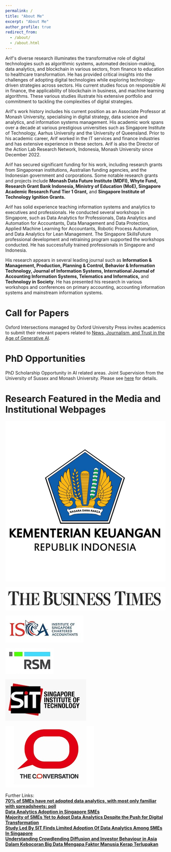 ```yaml
---
permalink: /
title: "About Me"
excerpt: "About Me"
author_profile: true
redirect_from: 
  - /about/
  - /about.html
---
```


Arif's diverse research illuminates the transformative role of digital technologies such as algorithmic systems, automated decision-making, data analytics, and blockchain in various sectors, from finance to education to healthcare transformation. He has provided critical insights into the challenges of adopting digital technologies while exploring technology-driven strategies across sectors. His current studies focus on responsible AI in finance, the applicability of blockchain in business, and machine learning algorithms. These various studies illustrate his extensive portfolio and commitment to tackling the complexities of digital strategies.

Arif's work history includes his current position as an Associate Professor at Monash University, specialising in digital strategy, data science and analytics, and information systems management. His academic work spans over a decade at various prestigious universities such as Singapore Institute of Technology, Aarhus University and the University of Queensland. Prior to his academic career, Arif worked in the IT services and finance industries and has extensive experience in these sectors. Arif is also the Director of the Action Lab Research Network, Indonesia, Monash University since December 2022.

Arif has secured significant funding for his work, including research grants from Singaporean institutions, Australian funding agencies, and the Indonesian government and corporations. Some notable research grants and projects include **Monash Data Future Institute (MDFI), Whyte Fund, Research Grant Bank Indonesia, Ministry of Education (MoE), Singapore Academic Research Fund Tier 1 Grant,** and **Singapore Institute of Technology Ignition Grants.**

​Arif has solid experience teaching information systems and analytics to executives and professionals. He conducted several workshops in Singapore, such as Data Analytics for Professionals, Data Analytics and Automation for Accountants, Data Management and Data Protection, Applied Machine Learning for Accountants, Robotic Process Automation, and Data Analytics for Lean Management. The Singapore SkillsFuture professional development and retraining program supported the workshops conducted. He has successfully trained professionals in Singapore and Indonesia.

His research appears in several leading journal such as **Information & Management, Production, Planning & Control, Behavior & Information Technology, Journal of Information Systems, International Journal of Accounting Information Systems, Telematics and Informatics,** and **Technology in Society**. He has presented his research in various workshops and conferences on primary accounting, accounting information systems and mainstream information systems.

Call for Papers
======
Oxford Intersections managed by Oxford University Press invites academics to submit their relevant papers related to [News, Journalism, and Trust in the Age of Generative AI](https://academic.oup.com/intersections/pages/social-media).

PhD Opportunities
======
PhD Scholarship Opportunity in AI related areas. Joint Supervision from the University of Sussex and Monash University. Please see [here](https://wearepal.ai/jobs/monash) for details.

Research Featured in the Media and Institutional Webpages
======

![Kementerian Keuangan Republik Indonesia](/images/Media_KMK.jpg)

![Busines Time](/images/Media_BT.jpg)

![ISCA](/images/Media_ISCA.jpg)

![RSM](/images/Media_RSM.jpg)

![SIT](/images/Media_SIT.jpg)

![TC](/images/TC.jpg)

Further Links:
<br>
<b>[70% of SMEs have not adopted data analytics, with most only familiar with spreadsheets: poll](https://www.businesstimes.com.sg/sme/70-of-smes-have-not-adopted-data-analytics-with-most-only-familiar-with-spreadsheets-poll)</b>
<br>
<b>[Data Analytics Adoption in Singapore SMEs](https://isca.org.sg/resource-library/business-insights/technology/data-analytics-adoption-in-singapore-smes)</b>
<br>
<b>[Majority of SMEs Yet to Adopt Data Analytics Despite the Push for Digital Transformation](https://www.rsm.global/singapore/news/majority-smes-yet-adopt-data-analytics-despite-push-digital-transformation)</b>
<br>
<b>[Study Led By SIT Finds Limited Adoption Of Data Analytics Among SMEs In Singapore](https://www.singaporetech.edu.sg/digitalnewsroom/study-led-by-sit-finds-limited-adoption-of-data-analytics-among-smes-in-singapore/)
<br>
<b>[Understanding Crowdlending Diffusion and Investor Behaviour in Asia](https://www.singaporetech.edu.sg/digitalnewsroom/understanding-crowdlending-diffusion-and-investor-behaviour-in-asia/)
<br>
<b>[Dalam Kebocoran Big Data Mengapa Faktor Manusia Kerap Terlupakan](https://theconversation.com/dalam-kebocoran-big-data-mengapa-faktor-manusia-kerap-terlupakan-172870)
